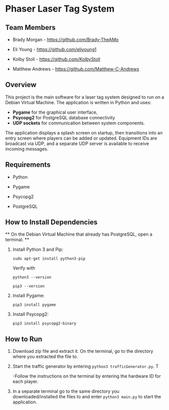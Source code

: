 # Phaser Laser Tag System

## Team Members
- Brady Morgan - https://github.com/Brady-TheAMo

- Eli Young - https://github.com/eliyoung1

- Kolby Stoll - https://github.com/KolbyStoll

- Matthew Andrews - https://github.com/Matthew-C-Andrews

## Overview

This project is the main software for a laser tag system designed to run on a Debian Virtual Machine. The application is written in Python and uses:
- **Pygame** for the graphical user interface,
- **Psycopg2** for PostgreSQL database connectivity
- **UDP sockets** for communication between system components.

The application displays a splash screen on startup, then transitions into an entry screen where players can be added or updated. Equipment IDs are broadcast via UDP, and a separate UDP server is available to receive incoming messages.

## Requirements
- Python

- Pygame

- Psycopg2

- PostgreSQL

## How to Install Dependencies

** On the Debian Virtual Machine that already has PostgreSQL, open a terminal. **
1. Install Python 3 and Pip:
   
   `sudo apt-get install python3-pip`
   
    Verify with
   
   `python3 --version`
   
   `pip3 --version`
2. Install Pygame:

   `pip3 install pygame`
3. Install Psycopg2:
   
   `pip3 install psycopg2-binary`

## How to Run
1. Download zip file and extract it. On the terminal, go to the directory where you extracted the file to. 
2. Start the traffic generator by entering `python3 trafficGenerator.py`. T

   -Follow the instructions on the terminal by entering the hardware ID for each player.
3. In a separate terminal go to the same directory you downloaded/installed the files to and enter `python3 main.py` to start the application.
